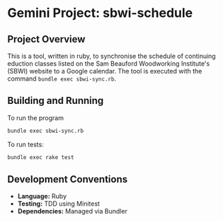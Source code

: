 # Gemini Project: sbwi-schedule

## Project Overview

This is a tool, written in ruby, to synchronise the schedule of continuing eduction classes listed on the Sam Beauford
Woodworking Institute's (SBWI) website to a Google calendar. The tool is executed with the command `bundle exec sbwi-sync.rb`.

## Building and Running

To run the program
```bash
bundle exec sbwi-sync.rb
```

To run tests:
```bash
bundle exec rake test
```

## Development Conventions

*   **Language:** Ruby
*   **Testing:** TDD using Minitest
*   **Dependencies:** Managed via Bundler